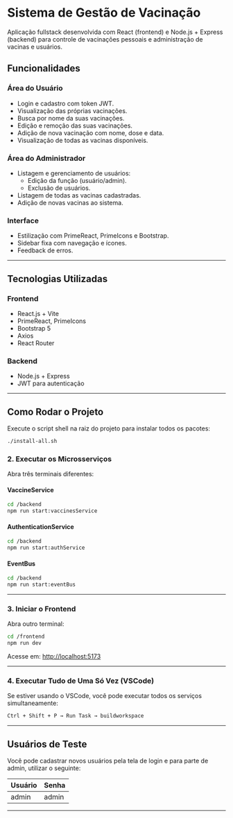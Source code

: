 # Sistema de Gestão de Vacinação

Aplicação fullstack desenvolvida com React (frontend) e Node.js + Express (backend) para controle de vacinações pessoais e administração de vacinas e usuários.

## Funcionalidades

### Área do Usuário
- Login e cadastro com token JWT.
- Visualização das próprias vacinações.
- Busca por nome da suas vacinações.
- Edição e remoção das suas vacinações.
- Adição de nova vacinação com nome, dose e data.
- Visualização de todas as vacinas disponíveis.

### Área do Administrador
- Listagem e gerenciamento de usuários:
  - Edição da função (usuário/admin).
  - Exclusão de usuários.
- Listagem de todas as vacinas cadastradas.
- Adição de novas vacinas ao sistema.

### Interface
- Estilização com PrimeReact, PrimeIcons e Bootstrap.
- Sidebar fixa com navegação e ícones.
- Feedback de erros.

---

## Tecnologias Utilizadas

### Frontend
- React.js + Vite
- PrimeReact, PrimeIcons
- Bootstrap 5
- Axios
- React Router

### Backend
- Node.js + Express
- JWT para autenticação

---

## Como Rodar o Projeto
Execute o script shell na raiz do projeto para instalar todos os pacotes:
```bash
./install-all.sh
```

### 2. Executar os Microsserviços

Abra três terminais diferentes:

#### VaccineService
```bash
cd /backend
npm run start:vaccinesService
```

#### AuthenticationService
```bash
cd /backend
npm run start:authService
```

#### EventBus
```bash
cd /backend
npm run start:eventBus
```

---

### 3. Iniciar o Frontend

Abra outro terminal:

```bash
cd /frontend
npm run dev
```

Acesse em: [http://localhost:5173](http://localhost:5173)

---

### 4. Executar Tudo de Uma Só Vez (VSCode)

Se estiver usando o VSCode, você pode executar todos os serviços simultaneamente:

```bash
Ctrl + Shift + P → Run Task → buildworkspace
```

---

## Usuários de Teste

Você pode cadastrar novos usuários pela tela de login e para parte de admin, utilizar o seguinte:

| Usuário   | Senha     |
|-----------|-----------|
| admin     | admin     |

---
